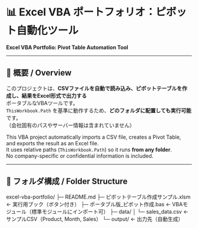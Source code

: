 # 📊 Excel VBA ポートフォリオ：ピボット自動化ツール  
**Excel VBA Portfolio: Pivot Table Automation Tool**

---

## 🧭 概要 / Overview
このプロジェクトは、**CSVファイルを自動で読み込み、ピボットテーブルを作成し、結果をExcel形式で出力する**  
ポータブルなVBAツールです。  
`ThisWorkbook.Path` を基準に動作するため、**どのフォルダに配置しても実行可能**です。  
（会社固有のパスやサーバー情報は含まれていません）

This VBA project automatically imports a CSV file, creates a Pivot Table,  
and exports the result as an Excel file.  
It uses relative paths (`ThisWorkbook.Path`) so it runs **from any folder**.  
No company-specific or confidential information is included.

---

## 📁 フォルダ構成 / Folder Structure
excel-vba-portfolio/
├─ README.md
├─ ピボットテーブル作成サンプル.xlsm ← 実行用ブック（ボタン付き）
├─ ポータブル版_ピボット作成.bas ← VBAモジュール（標準モジュールにインポート可）
├─ data/
│ └─ sales_data.csv ← サンプルCSV（Product, Month, Sales）
└─ output/ ← 出力先（自動生成）
